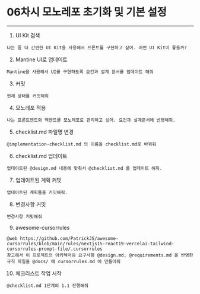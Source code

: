 # 06차시 모노레포 초기화 및 기본 설정

---

1. UI Kit 검색
```
나는 좀 더 간편한 UI Kit을 사용해서 프론트를 구현하고 싶어. 어떤 UI Kit이 좋을까?
```

2. Mantine UI로 업데이트
```
Mantine을 사용해서 UI를 구현하도록 요건과 설계 문서를 업데이트 해줘
```

3. 커밋
```
현재 상태를 커밋해줘
```

4. 모노레포 적용
```
나는 프론트엔드와 백엔드를 모노레포로 관리하고 싶어. 요건과 설계문서에 반영해줘.
```

5. checklist.md 파일명 변경
```
@implementation-checklist.md 의 이름을 checklist.md로 바꿔줘
```

6. checklist.md 업데이트
```
업데이트된 @design.md 내용에 맞춰서 @checklist.md 를 업데이트 해줘.
```

7. 업데이트된 계획 커밋
```
업데이트된 계획들을 커밋해줘.
```

8. 변경사항 커밋
```
변경사항 커밋해줘
```

9. awesome-cursorrules
```
@web https://github.com/PatrickJS/awesome-cursorrules/blob/main/rules/nextjs15-react19-vercelai-tailwind-cursorrules-prompt-file/.cursorrules 
참고해서 이 프로젝트의 아키텍처와 요구사항 @design.md, @requirements.md 을 반영한 규칙 파일을 @docs/ 에 cursorrules.md 에 만들어줘
```

10. 체크리스트 작업 시작
```
@checklist.md 1단계의 1.1 진행해줘
```